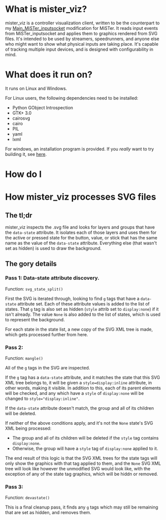 # What is mister_viz?

mister_viz is a controller visualization client, written to be the counterpart to my [Main_MiSTer_inputsocket](https://github.com/jaysonlarose/Main_MiSTer_inputsocket) modification for MiSTer. It reads input events from MiSTer_inputsocket and applies them to graphics rendered from SVG files. It's intended to be used by streamers, speedrunners, and anyone else who might want to show what physical inputs are taking place. It's capable of tracking multiple input devices, and is designed with configurability in mind.

# What does it run on?

It runs on Linux and Windows.

For Linux users, the following dependencies need to be installed:

* Python GObject Introspection
* GTK+ 3.0
* cairosvg
* cairo
* PIL
* yaml
* lxml

For windows, an installation program is provided. If you *really* want to try building it, see [here](README.windows.md).

# How do I 

# How mister_viz processes SVG files

## The tl;dr

mister_viz inspects the .svg file and looks for layers and groups that have the `data-state` attribute. It isolates each of those layers and uses them for the active or pressed state for the button, value, or stick that has the same name as the value of the `data-state` attribute. Everything else (that wasn't set as hidden) is used to draw the background.

## The gory details

### Pass 1: Data-state attribute discovery.

Function: `svg_state_split()`

First the SVG is iterated through, looking to find `g` tags that have a `data-state` attribute set. Each of these attribute values is added to the list of states. That `g` tag is also set as hidden (`style` attrib set to `display:none`) if it isn't already. The value `None` is also added to the list of states, which is used to represent the background.

For each state in the state list, a new copy of the SVG XML tree is made, which gets processed further from here.

### Pass 2: 

Function: `mangle()`

All of the `g` tags in the SVG are inspected.

If the `g` tag has a `data-state` attribute, and it matches the state that this SVG XML tree belongs to, it will be given a `style=display:inline` attribute, in other words, making it visible. In addition to this, each of its parent elements will be checked, and any which have a `style` of `display:none` will be changed to `style="display:inline"`.

If the `data-state` attribute doesn't match, the group and all of its children will be deleted.

If neither of the above conditions apply, and it's not the `None` state's SVG XML being processed:

* The group and all of its children will be deleted if the `style` tag contains `display:none`.
* Otherwise, the group will have a `style` tag of `display:none` applied to it.

The end result of this logic is that the SVG XML trees for the state tags will only show the graphics with that tag applied to them, and the `None` SVG XML tree will look like however the unmodified SVG would look like, with the exception of any of the state tag graphics, which will be hiddn or removed.

### Pass 3:

Function: `devastate()`

This is a final cleanup pass, it finds any `g` tags which may still be remaining that are set as hidden, and removes them.



